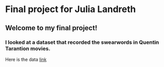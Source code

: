 # Final project for Julia Landreth

## Welcome to my final project!

### I looked at a dataset that recorded the swearwords in Quentin Tarantion movies. 

Here is the data [link](https://github.com/fivethirtyeight/data/tree/master/tarantino)

